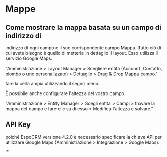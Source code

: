 # Mappe 

## Come mostrare la mappa basata su un campo di indirizzo di

indirizzo di ogni campo è il suo corrispondente campo Mappa. Tutto ciò di cui avete bisogno è quello di metterla in dettaglio il layout. Esso utilizza il servizio Google Maps.

"Amministrazione > Layout Manager > Scegliere entità (Account, Contatto, piombo o uno personalizzato) > Dettaglio > Drag & Drop Mappa campo.'

fare la cella ampia utilizzando il segno meno.

È possibile anche configurare l'altezza del vostro campo.

"Amministrazione > Entity Manager > Scegli entità > Campi > trovare la mappa del campo e fare clic su di esso > Modifica l'altezza e salvare."

## API Key

poiché EspoCRM versione 4.2.0 è necessario specificare la chiave API per utilizzare Google Maps (Amministrazione > Integrazione > Google Maps).

'''
